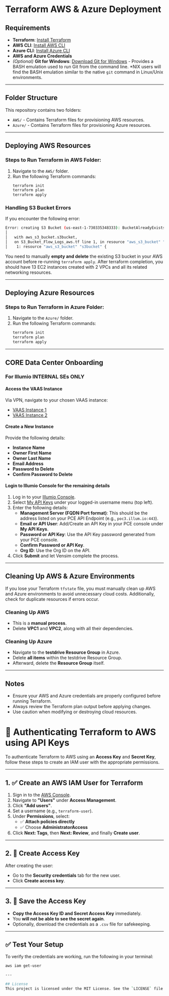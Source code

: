 # Terraform AWS & Azure Deployment

## Requirements
- **Terraform**: [Install Terraform](https://developer.hashicorp.com/terraform/tutorials/aws-get-started/install-cli)
- **AWS CLI**: [Install AWS CLI](https://docs.aws.amazon.com/cli/latest/userguide/getting-started-install.html)
- **Azure CLI**: [Install Azure CLI](https://learn.microsoft.com/en-us/cli/azure/)
- **AWS and Azure Credentials**
- *(Optional)* **Git for Windows**: [Download Git for Windows](https://gitforwindows.org/) - Provides a BASH emulation used to run Git from the command line. *NIX users will find the BASH emulation similar to the native `git` command in Linux/Unix environments.

---

## Folder Structure
This repository contains two folders:
- `AWS/` - Contains Terraform files for provisioning AWS resources.
- `Azure/` - Contains Terraform files for provisioning Azure resources.

---

## Deploying AWS Resources
### Steps to Run Terraform in AWS Folder:
1. Navigate to the `AWS/` folder.
2. Run the following Terraform commands:
   ```sh
   terraform init
   terraform plan
   terraform apply
   ```

### Handling S3 Bucket Errors
If you encounter the following error:
```sh
Error: creating S3 Bucket (us-east-1-730335348333): BucketAlreadyExists
│
│   with aws_s3_bucket.s3bucket,
│   on S3_Bucket_Flow_Logs_aws.tf line 1, in resource "aws_s3_bucket" "s3bucket":
│    1: resource "aws_s3_bucket" "s3bucket" {
```
You need to manually **empty and delete** the existing S3 bucket in your AWS account before re-running `terraform apply`.
After terraform completion, you should have 13 EC2 instances created with 2 VPCs and all its related networking resources.

---

## Deploying Azure Resources
### Steps to Run Terraform in Azure Folder:
1. Navigate to the `Azure/` folder.
2. Run the following Terraform commands:
   ```sh
   terraform init
   terraform plan
   terraform apply
   ```

---

## CORE Data Center Onboarding
### For Illumio INTERNAL SEs ONLY

#### Access the VAAS Instance
Via VPN, navigate to your chosen VAAS instance:
- [VAAS Instance 1](https://vaas-sedemos2.poc.segmentationpov.com/)
- [VAAS Instance 2](https://vaas.poc.segmentationpov.com/)

#### Create a New Instance
Provide the following details:
- **Instance Name**
- **Owner First Name**
- **Owner Last Name**
- **Email Address**
- **Password to Delete**
- **Confirm Password to Delete**

#### Login to Illumio Console for the remaining details
1. Log in to your [Illumio Console](https://console.illum.io/#/login).
2. Select [My API Keys](https://console.illum.io/#/apikeys) under your logged-in username menu (top left).
3. Enter the following details:
   - **Management Server (FQDN:Port format)**: This should be the address listed on your PCE API Endpoint (e.g., `poc3.illum.io:443`).
   - **Email or API User**: Add/Create an API Key in your PCE console under **My API Keys**.
   - **Password or API Key**: Use the API Key password generated from your PCE console.
   - **Confirm Password or API Key**.
   - **Org ID**: Use the Org ID on the API.
4. Click **Submit** and let Vensim complete the process.

---

## Cleaning Up AWS & Azure Environments
If you lose your Terraform `tfstate` file, you must manually clean up AWS and Azure environments to avoid unnecessary cloud costs. Additionally, check for duplicate resources if errors occur.

### Cleaning Up AWS
- This is a **manual process**.
- Delete **VPC1** and **VPC2**, along with all their dependencies.

### Cleaning Up Azure
- Navigate to the **testdrive Resource Group** in Azure.
- Delete **all items** within the testdrive Resource Group.
- Afterward, delete the **Resource Group** itself.

---

## Notes
- Ensure your AWS and Azure credentials are properly configured before running Terraform.
- Always review the Terraform plan output before applying changes.
- Use caution when modifying or destroying cloud resources.


# 🔐 Authenticating Terraform to AWS using API Keys

To authenticate Terraform to AWS using an **Access Key** and **Secret Key**, follow these steps to create an IAM user with the appropriate permissions.

---

## 1. ✅ Create an AWS IAM User for Terraform

1. Sign in to the [AWS Console](https://console.aws.amazon.com/iam/).
2. Navigate to **"Users"** under **Access Management**.
3. Click **"Add users"**.
4. Set a username (e.g., `terraform-user`).
5. Under **Permissions**, select:
   - ✅ **Attach policies directly**
   - ✅ Choose **AdministratorAccess**
6. Click **Next: Tags**, then **Next: Review**, and finally **Create user**.

---

## 2. 🔑 Create Access Key

After creating the user:

- Go to the **Security credentials** tab for the new user.
- Click **Create access key**.

---

## 3. 💾 Save the Access Key

- **Copy the Access Key ID and Secret Access Key** immediately.
- You **will not be able to see the secret again**.
- Optionally, download the credentials as a `.csv` file for safekeeping.

---

## ✅ Test Your Setup

To verify the credentials are working, run the following in your terminal:

```bash
aws iam get-user

---

## License
This project is licensed under the MIT License. See the `LICENSE` file for details.
